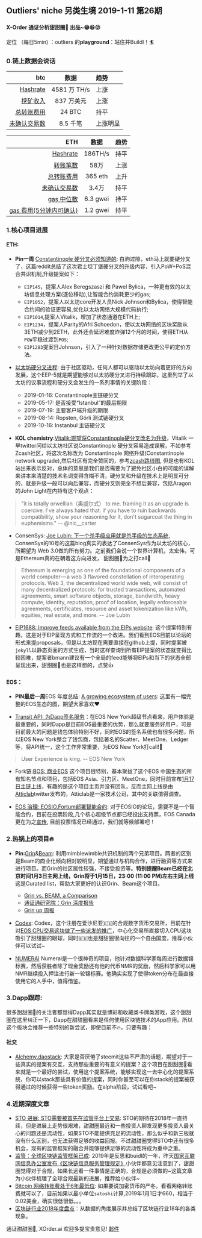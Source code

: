 

## Outliers' niche 另类生境 2019-1-11 第26期

#### X-Order 通证分析甜甜圈🍩 出品~😁😆😝 
定位 （每日5min)  ：outliers 的**playground**：站住并Buildl！🏄 


### 0.链上数据会说话

| btc | 数据 | 趋势|
|---:|:--:|:--|
| [Hashrate](https://www.blockchain.com/charts/hash-rate)| 4581 万 TH/s| 上涨|
| [挖矿收入](https://www.blockchain.com/charts/miners-revenue) | 837 万美元 | 上涨|
| [总转账费用](https://www.blockchain.com/charts/transaction-fees) | 24 BTC | 持平|
| [未确认交易数](https://www.blockchain.com/zh-cn/btc/unconfirmed-transactions) | 8.5 千笔 |上涨明显|


|ETH | 数据 | 趋势|
|--:|:--:|:--:|
|[Hashrate](https://etherscan.io/chart/hashrate)| 186TH/s| 持平|
|[转账笔数](https://etherscan.io/chart/tx)|58万|上涨|
|[总转账费用](https://etherscan.io/chart/transactionfee)| 365 eth| 上升|
|[未确认交易数](https://etherscan.io/chart/pendingtx)| 3.4万 | 持平|
|[gas 中位数](https://ethgasstation.info/)| 6.3 gwei | 持平 |
|[gas 费用(5分钟内可确认)](https://ethgasstation.info/)| 1.2 gwei | 持平|





### 1.核心项目进展
#### ETH:
- **Pin一周** [Constantinople 硬分叉必须知道的](https://www.reddit.com/r/ethereum/comments/abv70c/heres_a_summary_of_the_constantinople_update/): 白驹过隙，eth马上就要硬分叉了，这篇reddit总结了这次君士坦丁堡硬分叉的升级内容，引入PoW+PoS混合共识机制,升级提案如下：
	- `EIP145`，提案人Alex Beregszaszi 和 Pawel Bylica，一种更有效的以太坊信息处理方案(逐位移动),让智能合约消耗更少的gas;
	- `EIP1052`，提案人以太坊core开发人员Nick Johnson和Bylica，使得智能合约间的验证更容易,优化以太坊网络大规模代码执行;
	- `EIP1014`,提案人Vitalik，增加了状态通道在ETH上;
	- `EIP1234`，提案人Parity的Afri Schoedon，使以太坊网络的区块奖励从3ETH减少到2ETH，此外还会延迟难度炸弹12个月的时间，使得ETH从`POW`平稳过渡到`POS`;
	- `EIP1283`提案日Johnson，引入了一种针对数据存储更改更公平的定价方法。

- [以太坊硬分叉进程](https://ethereum-magicians.org/t/eep-5-ethereum-hardfork-process-request-for-collaboration/2305): 由于社区驱动，任何人都可以驱动以太坊向着更好的方向发展，这个EEP-5就是期望能够对以太坊硬分叉进行持续跟踪，这里列举了以太坊的议事流程和硬分叉会发生的一系列事情的关键阶段：
	- 2019-01-16: Constantinople主链硬分叉
	- 2019-05-17: 是否接受“Istanbul”的最后期限
	- 2019-07-19: 主要客户端升级的期限
	- 2019-08-14: Ropsten, Görli 测试链硬分叉
	- 2019-10-16: Instanbul 主链硬分叉

- **KOL chemistry**:[Vitalik:期望将Constantinople硬分叉改名为升级](https://twitter.com/VitalikButerin/status/1083450179347394560)，Vitalik 一早twitter问给以太坊社区说Constantinople 硬分叉容易造成误解，不如参考Zcash社区，将这次名称改为 Constantinople 网络升级(Constantinople network upgrade),然后社区有完全赞同的，参考[zcash路线图](https://z.cash/blog/the-zcash-network-upgrade-pipeline/), 但是也有KOL站出来表示反对，总体的意思是我们是否需要为了避免社区小白的可能的误解来讲本来清楚的技术名词变得含糊不清，硬分叉和升级在技术上是明显可分的，就是升级一般可以向后兼容，而硬分叉则完全不想后兼容，包括Aragon的John Light在内持有这个观点：

> "it is totally orwellian（奥威尔式） to me. framing it as an upgrade is coercive. I've always hated that. if you have to ruin backwards compatibility, show your reasoning for it, don't sugarcoat the thing in euphemisms." -- @nic__carter  

- ConsenSys: [Joe Lubin: 下一个杀手级应用就是杀手级的生态系统](https://media.consensys.net/joe-lubin-the-next-killer-app-is-a-killer-ecosystem-1a5f789c82b4), ConsenSys的10号的这篇blog真实的表达了ConsenSys作为以太坊的核心，所期望为 Web 3.0做的所有努力。之前我们会说一个世界计算机，太宏伟，可是Ethereum真的在朝着这方向进发， 甜甜圈🍩为之打call💪

> Ethereum is emerging as one of the foundational components of a world computer — a web 3 flavored constellation of interoperating protocols. Web 3, the decentralized world wide web, will consist of many decentralized protocols: for trusted transactions, automated agreements, smart software objects, storage, bandwidth, heavy compute, identity, reputation, proof of location, legally enforceable agreements, certificates, resource and asset tokenization like kWh, equities, real estate, and more.  -- Joe Lubin

- [EIP1688: Improve feeds available from the EIPs website](https://github.com/ethereum/EIPs/issues/1688): 这个提案特别有趣，这是对于EIP呈现方式和工作流的一个改进。我们看到EOS目前以论坛的形式来提proposals，但是以太坊现在需要直接在github上提，同时提案被`jekyll`以静态页面的方式生成，当时这样查询到所有EIP提案的状态就变得比较困难，提案者bmann建议有一个全局的feed能够将EIPs和当下的状态全部呈现出来，甜甜圈🍩也是这样想的，点赞👍 



#### EOS：

- **PIN最后一周**EOS 年度总结: [A growing ecosystem of users](https://twitter.com/block_one_/status/1075657757578018816): 这里有一幅完整的EOS生态的图，期望大家喜欢❤️

- [Transit API: 为Dapp签名服务](https://medium.com/@boscorebos/as-an-active-eos-bp-how-does-eos-nation-see-bos-e2603d4e5194)：在EOS New York超级节点看来，用户体验是最重要的，同时Dapp是目前EOS最重要的优势，那么就要服务好用户，可是目前最大的问题是钱包体验特别不好，同时EOS的签名系统也有很多问题，所以EOS New York整合了钱包商，包括著名的Scatter、MeetOne、Ledger等，将API统一，这个工作非常重要，为EOS New York打call!💪

> User Experience is king. -- EOS New York

- Fork链:[BOS: 商业EOS](https://www.boscore.io/) 这个项目很特别，基本聚拢了这个EOS 中国生态的所有知名节点和项目，包括EOS Asia、引力区、MeetOne，同时目前宣布[1月17日主链上线](https://twitter.com/atticlab_it/status/1083391978446995457)，有趣的是这个项目主页并没有团队，反而主网上线是由[Atticlab](https://atticlab.net/)twitter发布的，Atticlab是一家技术公司，其中的关联值得调查。


- [EOS 治理: EOSIO.Fortum部署智能合约](https://eosauthority.com/approval/view?scope=eoscanadaops&name=deployforum&lnc=en): 对于EOSIO的论坛，需要不是一个智能合约，目前在投票阶段,几个核心超级节点都已经投出支持票，EOS Canada更在为之[宣传](https://twitter.com/EOS_Canada/status/1082642979863564288), 目前投票情况已经通过，我们就等候部署吧！ 


### 2.热锅上的项目🔥 
- **Pin**:[Grin](https://grin-tech.org/)&[Beam](https://www.beam.mw/): 利用mimblewimble共识机制的两个兄弟项目。两者的区别是Beam的商业化倾向相对较明显，期望通过与机构合作，进行融资等方式来进行项目。而Grin的社区属性较强，不接受投资等。**特别提醒Beam已经在北京时间1月3日主网上线，Grin将于1月15日，23:00 (11:00 PM)左右主网上线**
这是Curated list，帮助大家更好的认识Grin、Beam这个项目。
	- [Grin vs. BEAM, a Comparison](https://tlu.tarilabs.com/protocols/grin-beam-comparison/MainReport.html)
	- [通证通研究院：Grin 深度报告](https://www.chainnews.com/articles/182565597152.htm)
	- [Grin up 周报](https://www.chainnews.com/articles/049413235405.htm)

- [Codex](https://codex.one/): Codex，这个注册在爱沙尼亚🇪🇪的合规数字货币交易所，目前在针对[EOS CPU交易这块做了一些派发的推广](https://cryptoradar.org/codex-exchange-and-attic-lab-eos-bp-collaborated-for-eos-cpu-giveaway/)，中心化交易所直接切入CPU这块吸引了甜甜圈的眼球，同时🇪🇪也是甜甜圈很向往的一个自由国度，推荐小伙伴可以试试~ 
- [NUMERAI](https://numer.ai/homepage) Numerai是一个很神奇的项目，他针对数据科学家每周进行数据锦标赛，然后获胜者除了现金奖励还有他的代币NMR的奖励，然后科学家可以用NMR继续投入押注进行新一轮锦标赛。他确实实现了使得token分布在最直接使用它的人手中，值得借鉴。


### 3.Dapp跟踪:
很多甜甜圈🍩的关注者都觉得Dapp其实就是博彩和收藏类卡牌类游戏，这个甜甜圈在这里纠正一下，Dapp在甜甜圈看来是任何使用区块链技术的App应用。所以这个版块会推荐一些特别的新尝试，即使目前不🔥，只要有趣：

#### 社交

- [Alchemy.daostack](https://alchemy.daostack.io/): 大家是否厌倦了steemit这些不严肃的话题，期望对于一些真实的提案有交互，支持那些重要的有意义的提案？这个项目在甜甜圈🍩看来就是一个最好的尝试，使用这个提案系统，能够实现这一去中心化的提案系统，你可以stack那些具有价值的提案，同时你甚至可以在你stack的提案被获得通过的时候获得一些token奖励。在alpha阶段，试试看吧~
 

### 4.近期深度文章

- [STO 进展: STO需要被首先在监管平台上交易](https://www.coindesk.com/security-token-trades-on-regulated-platform-in-market-first): STO的期待在2018年一直持续，但是进展上走势很艰难，甜甜圈最近和一些投资人聊发现更多投资人最关心的问题还是流动性，如果STO不能提供充足的流动性，那么似乎和新三板就没有什么区别，也无法获得足够的收益回报。不过甜甜圈觉得STO中还有很多机会，现有的监管框架的融合并能够提供足够的流动性将成为重中之重。
- [监管：全球区块链监管框架已成](https://www.8btc.com/article/343831): 2019年是反思和buidl的一年，昨天[国家互联网信息办公室发布《区块链信息服务管理规定》](https://www.8btc.com/article/343803)小伙伴都意见注意到了，甜甜圈觉得对于合规，如果长远看一件事情是正确的，合规是必须做的~这篇文章为小伙伴梳理了全球合规最新的进展，推荐给小伙伴~
- [Bitcoin 网络转账费处于6年最低位](https://www.longhash.com/news/bitcoin-btc-transaction-fees-are-at-their-lowest-in-six-years): 如果要说加密货币的严冬，看看网络转账费就可以了，目前如果以最小单位`satoshi`计算,2019年1月1日才660，相当于0.02美金，确实很低很低。。。
- [区块链行业2018年度盘点](https://mp.weixin.qq.com/s/Z62iPugViRm-dsXCzvKu1g)：从数据的角度展示并总结了区块链行业18年的各类现象。

通证甜甜圈🍩, XOrder.ai 欢迎多提宝贵意见! [邮件](qchen@xorder.ai)
